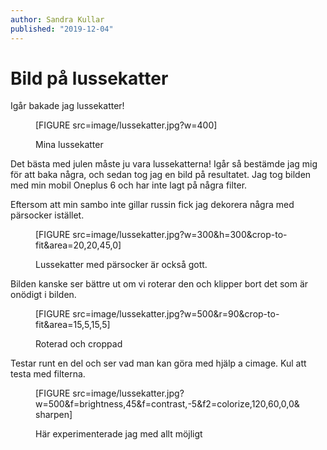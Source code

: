 ```yaml
---
author: Sandra Kullar
published: "2019-12-04"
---
```

Bild på lussekatter
==================================

Igår bakade jag lussekatter!

<figure class="figure center">
[FIGURE src=image/lussekatter.jpg?w=400]
<figcaption>
    <p>Mina lussekatter</p>
</figcaption>
</figure>

<!--more-->

Det bästa med julen måste ju vara lussekatterna! Igår så bestämde jag mig för att baka några, och sedan tog jag
en bild på resultatet. Jag tog bilden med min mobil Oneplus 6 och har inte lagt på några filter.



Eftersom att min sambo inte gillar russin fick jag dekorera några med pärsocker istället.

<figure class="figure center">
    [FIGURE src=image/lussekatter.jpg?w=300&h=300&crop-to-fit&area=20,20,45,0]
    <figcaption>
        <p>Lussekatter med pärsocker är också gott. </p>
    </figcaption>
</figure>

Bilden kanske ser bättre ut om vi roterar den och klipper bort det som är onödigt i bilden.

<figure class="figure center">
    [FIGURE src=image/lussekatter.jpg?w=500&r=90&crop-to-fit&area=15,5,15,5]
    <figcaption>
        <p>Roterad och croppad</p>
    </figcaption>
</figure>

Testar runt en del och ser vad man kan göra med hjälp a cimage. Kul att testa med filterna.
<figure class="figure center">
    [FIGURE src=image/lussekatter.jpg?w=500&f=brightness,45&f=contrast,-5&f2=colorize,120,60,0,0&sharpen]
    <figcaption>
        <p>Här experimenterade jag med allt möjligt</p>
    </figcaption>
</figure>
